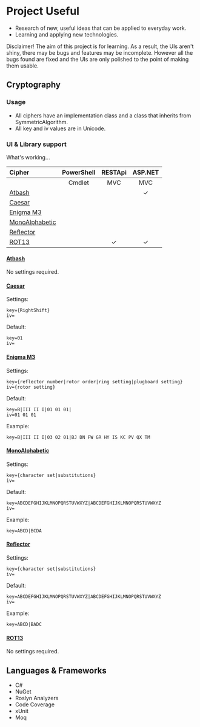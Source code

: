 # Project Useful  

* Research of new, useful ideas that can be applied to everyday work.  
* Learning and applying new technologies.  

Disclaimer!  The aim of this project is for learning.  As a result, the UIs aren't shiny, there may be bugs and features may be incomplete.  However all the bugs found are fixed and the UIs are only polished to the point of making them usable.  

## Cryptography  

### Usage  
- All ciphers have an implementation class and a class that inherits from SymmetricAlgorithm.  
- All key and iv values are in Unicode.

### UI & Library support  
What's working...   

|Cipher|PowerShell|RESTApi|ASP.NET|
|:-----|:--------:|:-----:|:-----:|
||Cmdlet|MVC|MVC|Web API|MVC
|[Atbash](https://en.wikipedia.org/wiki/Atbash)|||✓|
|[Caesar](https://en.wikipedia.org/wiki/Caesar_cipher)||||
|[Enigma M3](https://en.wikipedia.org/wiki/Enigma_machine)||||
|[MonoAlphabetic](https://en.wikipedia.org/wiki/Substitution_cipher)||||
|[Reflector](https://en.wikipedia.org/wiki/Substitution_cipher)||||
|[ROT13](https://en.wikipedia.org/wiki/ROT13)||✓|✓|

#### [Atbash](https://en.wikipedia.org/wiki/Atbash)  
No settings required.  

#### [Caesar](https://en.wikipedia.org/wiki/Caesar_cipher)  
Settings:  
```
key={RightShift}  
iv=  
```
Default:  
```
key=01  
iv=  
```

#### [Enigma M3](https://en.wikipedia.org/wiki/Enigma_machine)  
Settings:  
```
key={reflector number|rotor order|ring setting|plugboard setting}  
iv={rotor setting}
```
Default:  
```
key=B|III II I|01 01 01|  
iv=01 01 01  
```
Example: 
```
key=B|III II I|03 02 01|BJ DN FW GR HY IS KC PV QX TM  
```

#### [MonoAlphabetic](https://en.wikipedia.org/wiki/Substitution_cipher)
Settings:  
```
key={character set|substitutions}  
iv=  
```
Default:  
```
key=ABCDEFGHIJKLMNOPQRSTUVWXYZ|ABCDEFGHIJKLMNOPQRSTUVWXYZ  
iv=  
```
Example: 
```
key=ABCD|BCDA  
```

#### [Reflector](https://en.wikipedia.org/wiki/Substitution_cipher)
Settings:  
```
key={character set|substitutions}  
iv=  
```
Default:  
```
key=ABCDEFGHIJKLMNOPQRSTUVWXYZ|ABCDEFGHIJKLMNOPQRSTUVWXYZ
iv=  
```
Example: 
```
key=ABCD|BADC  
```

#### [ROT13](https://en.wikipedia.org/wiki/ROT13)
No settings required.  

## Languages & Frameworks  

* C#  
* NuGet  
* Roslyn Analyzers  
* Code Coverage  
* xUnit  
* Moq  
